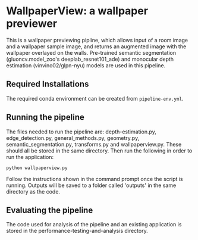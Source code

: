 # WallpaperView: a wallpaper previewer

This is a wallpaper previewing pipline, which allows input of a room image and a wallpaper sample image, and returns an augmented image with the wallpaper overlayed on the walls. Pre-trained semantic segmentation (gluoncv.model_zoo's deeplab_resnet101_ade) and monocular depth estimation (vinvino02/glpn-nyu) models are used in this pipeline.

## Required Installations

The required conda environment can be created from `pipeline-env.yml`.

## Running the pipeline

The files needed to run the pipeline are: depth-estimation.py, edge_detection.py, general_methods.py, geometry.py, semantic_segmentation.py, transforms.py and wallpaperview.py. These should all be stored in the same directory. Then run the following in order to run the application:

`python wallpaperview.py`

Follow the instructions shown in the command prompt once the script is running. Outputs will be saved to a folder called 'outputs' in the same directory as the code.


## Evaluating the pipeline

The code used for analysis of the pipeline and an existing application is stored in the performance-testing-and-analysis directory.

